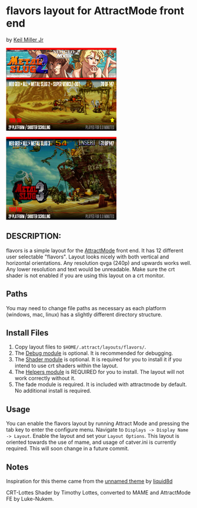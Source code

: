 # flavors layout for AttractMode front end

by [Keil Miller Jr](http://keilmillerjr.com)

![Image of layout](layout.png)

![Alternate image of layout](layout2.png)

## DESCRIPTION:

flavors is a simple layout for the [AttractMode](http://attractmode.org) front end. It has 12 different user selectable "flavors". Layout looks nicely with both vertical and horizontal orientations. Any resolution qvga (240p) and upwards works well. Any lower resolution and text would be unreadable. Make sure the crt shader is not enabled if you are using this layout on a crt monitor.

## Paths

You may need to change file paths as necessary as each platform (windows, mac, linux) has a slightly different directory structure.

## Install Files

1. Copy layout files to `$HOME/.attract/layouts/flavors/`.
2. The [Debug module](https://github.com/keilmillerjr/debug-module) is optional. It is recommended for debugging.
3. The [Shader module](https://github.com/keilmillerjr/shader-module) is optional. It is required for you to install it if you intend to use crt shaders within the layout.
4. The [Helpers module](https://github.com/keilmillerjr/helpers-module) is REQUIRED for you to install. The layout will not work correctly without it.
5. The fade module is required. It is included with attractmode by default. No additional install is required.

## Usage

You can enable the flavors layout by running Attract Mode and pressing the tab key to enter the configure menu. Navigate to `Displays -> Display Name -> Layout`. Enable the layout and set your `Layout Options`. This layout is oriented towards the use of mame, and usage of catver.ini is currently required. This will soon change in a future commit.

## Notes

Inspiration for this theme came from the [unnamed theme](http://forum.attractmode.org/index.php?topic=1231.0) by [liquid8d](http://forum.attractmode.org/index.php?action=profile;u=4)

CRT-Lottes Shader by Timothy Lottes, converted to MAME and AttractMode FE by Luke-Nukem.
